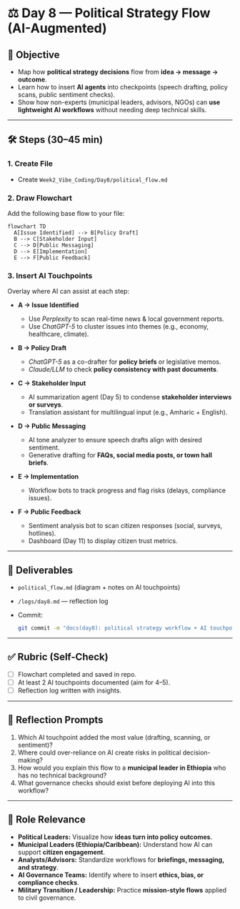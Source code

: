 <!-- Licensed under DACR-1.1 — see LICENSE.md -->

# ⚖️ Day 8 — Political Strategy Flow (AI-Augmented)

## 📌 Objective
- Map how **political strategy decisions** flow from **idea → message → outcome**.  
- Learn how to insert **AI agents** into checkpoints (speech drafting, policy scans, public sentiment checks).  
- Show how non-experts (municipal leaders, advisors, NGOs) can **use lightweight AI workflows** without needing deep technical skills.  

---

## 🛠 Steps (30–45 min)

### 1. Create File
- Create `Week2_Vibe_Coding/Day8/political_flow.md`

### 2. Draw Flowchart
Add the following base flow to your file:  

```mermaid
flowchart TD
  A[Issue Identified] --> B[Policy Draft]
  B --> C[Stakeholder Input]
  C --> D[Public Messaging]
  D --> E[Implementation]
  E --> F[Public Feedback]
````

### 3. Insert AI Touchpoints

Overlay where AI can assist at each step:

* **A → Issue Identified**

  * Use *Perplexity* to scan real-time news & local government reports.
  * Use *ChatGPT-5* to cluster issues into themes (e.g., economy, healthcare, climate).

* **B → Policy Draft**

  * *ChatGPT-5* as a co-drafter for **policy briefs** or legislative memos.
  * *Claude/LLM* to check **policy consistency with past documents**.

* **C → Stakeholder Input**

  * AI summarization agent (Day 5) to condense **stakeholder interviews or surveys**.
  * Translation assistant for multilingual input (e.g., Amharic + English).

* **D → Public Messaging**

  * AI tone analyzer to ensure speech drafts align with desired sentiment.
  * Generative drafting for **FAQs, social media posts, or town hall briefs**.

* **E → Implementation**

  * Workflow bots to track progress and flag risks (delays, compliance issues).

* **F → Public Feedback**

  * Sentiment analysis bot to scan citizen responses (social, surveys, hotlines).
  * Dashboard (Day 11) to display citizen trust metrics.

---

## 📂 Deliverables

* `political_flow.md` (diagram + notes on AI touchpoints)
* `/logs/day8.md` — reflection log
* Commit:

  ```bash
  git commit -m "docs(day8): political strategy workflow + AI touchpoints"
  ```

---

## ✅ Rubric (Self-Check)

* [ ] Flowchart completed and saved in repo.
* [ ] At least 2 AI touchpoints documented (aim for 4–5).
* [ ] Reflection log written with insights.

---

## 📝 Reflection Prompts

1. Which AI touchpoint added the most value (drafting, scanning, or sentiment)?
2. Where could over-reliance on AI create risks in political decision-making?
3. How would you explain this flow to a **municipal leader in Ethiopia** who has no technical background?
4. What governance checks should exist before deploying AI into this workflow?

---

## 🎯 Role Relevance

* **Political Leaders:** Visualize how **ideas turn into policy outcomes**.
* **Municipal Leaders (Ethiopia/Caribbean):** Understand how AI can support **citizen engagement**.
* **Analysts/Advisors:** Standardize workflows for **briefings, messaging, and strategy**.
* **AI Governance Teams:** Identify where to insert **ethics, bias, or compliance checks**.
* **Military Transition / Leadership:** Practice **mission-style flows** applied to civil governance.

```
